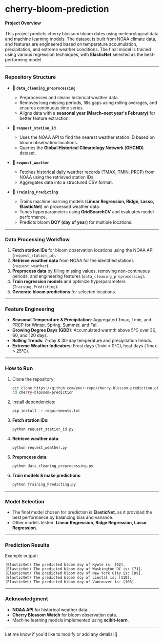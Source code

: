 # cherry-bloom-prediction

#### **Project Overview**
This project predicts cherry blossom bloom dates using meteorological data and machine learning models. The dataset is built from NOAA climate data, and features are engineered based on temperature accumulation, precipitation, and extreme weather conditions. The final model is trained using various regression techniques, with **ElasticNet** selected as the best-performing model.

---

### **Repository Structure**
- 📂 **`data_cleaning_preprocessing`**  
  - Preprocesses and cleans historical weather data.  
  - Removes long missing periods, fills gaps using rolling averages, and ensures continuous time series.  
  - Aligns data with a **seasonal year (March–next year's February)** for better feature extraction.  

- 📂 **`request_station_id`**  
  - Uses the NOAA API to find the nearest weather station ID based on bloom observation locations.  
  - Queries the **Global Historical Climatology Network (GHCND)** dataset.  

- 📂 **`request_weather`**  
  - Fetches historical daily weather records (TMAX, TMIN, PRCP) from NOAA using the retrieved station IDs.  
  - Aggregates data into a structured CSV format.  

- 📂 **`Training_Predicting`**  
  - Trains machine learning models (**Linear Regression, Ridge, Lasso, ElasticNet**) on processed weather data.  
  - Tunes hyperparameters using **GridSearchCV** and evaluates model performance.  
  - Predicts bloom **DOY (day of year)** for multiple locations.  

---

### **Data Processing Workflow**
1. **Fetch station IDs** for bloom observation locations using the NOAA API (`request_station_id`).
2. **Retrieve weather data** from NOAA for the identified stations (`request_weather`).
3. **Preprocess data** by filling missing values, removing non-continuous periods, and engineering features (`data_cleaning_preprocessing`).
4. **Train regression models** and optimize hyperparameters (`Training_Predicting`).
5. **Generate bloom predictions** for selected locations.

---

### **Feature Engineering**
- **Seasonal Temperature & Precipitation**: Aggregated Tmax, Tmin, and PRCP for Winter, Spring, Summer, and Fall.  
- **Growing Degree Days (GDD)**: Accumulated warmth above 5°C over 30, 60, and 120 days.  
- **Rolling Trends**: 7-day & 30-day temperature and precipitation trends.  
- **Extreme Weather Indicators**: Frost days (Tmin < 0°C), heat days (Tmax > 25°C).  

---

### **How to Run**
1. Clone the repository:
   ```bash
   git clone https://github.com/your-repo/cherry-blossom-prediction.git
   cd cherry-blossom-prediction
   ```
2. Install dependencies:
   ```bash
   pip install -r requirements.txt
   ```
3. **Fetch station IDs**:
   ```bash
   python request_station_id.py
   ```
4. **Retrieve weather data**:
   ```bash
   python request_weather.py
   ```
5. **Preprocess data**:
   ```bash
   python data_cleaning_preprocessing.py
   ```
6. **Train models & make predictions**:
   ```bash
   python Training_Predicting.py
   ```

---

### **Model Selection**
- The final model chosen for prediction is **ElasticNet**, as it provided the best performance by balancing bias and variance.  
- Other models tested: **Linear Regression, Ridge Regression, Lasso Regression**.  

---

### **Prediction Results**
Example output:
```
(ElasticNet) The predicted bloom doy of Kyoto is: [92].
(ElasticNet) The predicted bloom doy of Washington DC is: [71].
(ElasticNet) The predicted bloom doy of New York City is: [89].
(ElasticNet) The predicted bloom doy of Liestal is: [110].
(ElasticNet) The predicted bloom doy of Vancouver is: [108].
```

---

### **Acknowledgment**
- **NOAA API** for historical weather data.
- **Cherry Blossom Watch** for bloom observation data.
- Machine learning models implemented using **scikit-learn**.

---

Let me know if you'd like to modify or add any details! 🚀
